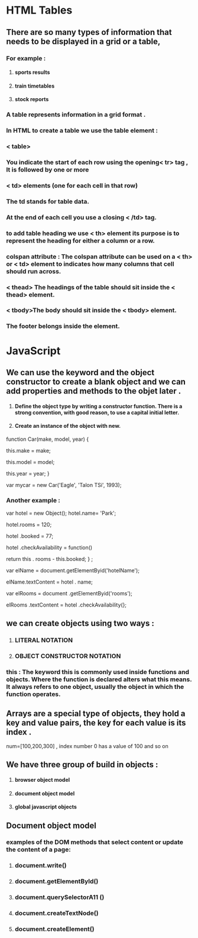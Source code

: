 # HTML Tables
## There are so many types of information that needs to be displayed in a grid or a table, 
### For example : 
1. #### sports results
2. #### train timetables 
3. #### stock reports

### A table represents information in a grid format .

### In HTML to create a table we use the table element : 
### < table>
### You indicate the start of each row using the opening< tr> tag , It is followed by one or more
### < td> elements (one for each cell in that row)
### The td stands for table data.
### At the end of each cell you use a closing < /td> tag.
### to add table heading we use < th> element its purpose is to represent the heading for either a column or a row.
### colspan attribute : The colspan attribute can be used on a < th> or < td> element to indicates how many columns that cell should run across.
### < thead> The headings of the table should sit inside the < thead> element.
### < tbody>The body should sit inside the < tbody> element.
### <t foot> The footer belongs inside the <t foot> element.

# JavaScript
## We can use the keyword and the object constructor to create a blank object and we can add properties and methods to the objet later . 

1. #### Define the object type by writing a constructor function. There is a strong convention, with good reason, to use a capital initial letter.
2. #### Create an instance of the object with new.

function Car(make, model, year) {
  
  this.make = make;
  
  this.model = model;
  
  this.year = year;
}

var mycar = new Car('Eagle', 'Talon TSi', 1993);

### Another example : 
var hotel = new Object();
hotel.name= 'Park';

hotel.rooms = 120;

hotel .booked = 77;

hotel .checkAvailability = function()

return this . rooms - this.booked;
} ;


var elName = document.getElementByid('hotelName');

elName.textContent = hotel . name;

var elRooms = document .getElementByid('rooms');

elRooms .textContent = hotel .checkAvailability(};

## we can create objects using two ways : 
1. ### LITERAL NOTATION
2. ### OBJECT CONSTRUCTOR NOTATION

### this : The keyword this is commonly used inside functions and objects. Where the function is declared alters what this means. It always refers to one object, usually the object in which the function operates.

## Arrays are a special type of objects, they hold a key and value pairs, the key for each value is its index . 

num=[100,200,300] , 
index number 0 has a value of 100 and so on 

## We have three group of build in objects : 
1. #### browser object model
2. #### document object model
3. #### global javascript objects

## Document object model 
### examples of the DOM methods that select content or update the content of a page:
1. ### document.write()
2. ### document.getElementByld()
3. ### document.querySelectorA11 ()
4. ### document.createTextNode()
5. ### document.createElement()